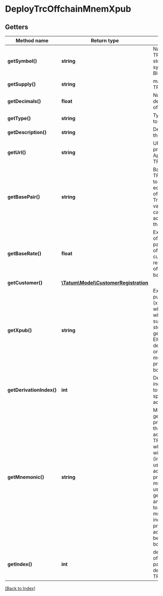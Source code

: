 # DeployTrcOffchainMnemXpub

## Getters

Method name | Return type | Description | Notes
------------ | ------------- | ------------- | -------------
**getSymbol()** | **string** | Name of the TRC token - stored as a symbol on Blockchain |
**getSupply()** | **string** | max supply of TRC token. |
**getDecimals()** | **float** | Number of decimal points of the token. |
**getType()** | **string** | Type of TRC token to create. |
**getDescription()** | **string** | Description of the TRC token |
**getUrl()** | **string** | URL of the project. Applicable for TRC-10 only. | [optional]
**getBasePair()** | **string** | Base pair for TRC token. 1 token will be equal to 1 unit of base pair. Transaction value will be calculated according to this base pair. |
**getBaseRate()** | **float** | Exchange rate of the base pair. Each unit of the created curency will represent value of baseRate*1 basePair. | [optional] [default to 1]
**getCustomer()** | [**\Tatum\Model\CustomerRegistration**](CustomerRegistration.md) |  | [optional]
**getXpub()** | **string** | Extended public key (xpub), from which address, where all initial supply will be stored, will be generated. Either xpub and derivationIndex, or address must be present, not both. |
**getDerivationIndex()** | **int** | Derivation index for xpub to generate specific deposit address. |
**getMnemonic()** | **string** | Mnemonic to generate private key for the deploy account of TRC, from which the gas will be paid (index will be used). If address is not present, mnemonic is used to generate xpub and index is set to 1. Either mnemonic and index or privateKey and address must be present, not both. |
**getIndex()** | **int** | derivation index of address to pay for deployment of TRC |

[[Back to Index]](../index.md)
